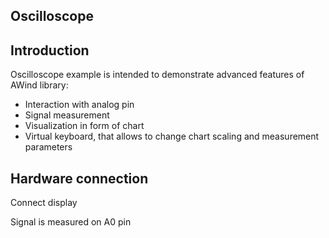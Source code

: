 Oscilloscope
------------
Introduction
------------
Oscilloscope example is intended to demonstrate advanced features of AWind library: 
- Interaction with analog pin
- Signal measurement
- Visualization in form of chart
- Virtual keyboard, that allows to change chart scaling and measurement parameters

Hardware connection
-------------------
Connect display

Signal is measured on A0 pin